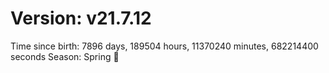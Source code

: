 # Version: v21.7.12
Time since birth: 7896 days, 189504 hours, 11370240 minutes, 682214400 seconds
Season: Spring 🌸
